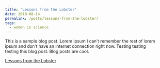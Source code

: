 ```yaml
---
title: 'Lessons from the Lobster'
date: 2018-08-14
permalink: /posts/lessons-from-the-lobster/
tags:
  - women in science
---
```


This is a sample blog post. Lorem ipsum I can't remember the rest of lorem ipsum and don't have an internet connection right now. Testing testing testing this blog post. Blog posts are cool.

[Lessons from the Lobster]("https://www.amazon.com/Lessons-Lobster-Marders-Neuroscience-Press-ebook/dp/B07DK1Q71Z")

